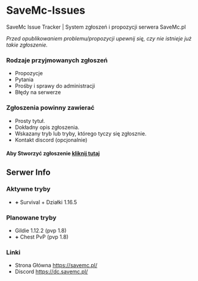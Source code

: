 # SaveMc-Issues
SaveMc Issue Tracker | System zgłoszeń i propozycji serwera SaveMc.pl

*Przed opublikowaniem problemu/propozycji upewnij się, czy nie istnieje już takie zgłoszenie.*

### Rodzaje przyjmowanych zgłoszeń
- Propozycje
- Pytania
- Prośby i sprawy do administracji
- Błędy na serwerze

### Zgłoszenia powinny zawierać
- Prosty tytuł.
- Dokładny opis zgłoszenia.
- Wskazany tryb lub tryby, którego tyczy się zgłosznie.
- Kontakt discord (opcjonalnie)

#### Aby Stworzyć zgłoszenie [kliknij tutaj](https://github.com/Rollczi/SaveMc-Issues/issues/new])

## Serwer Info
### Aktywne tryby
- **+** Survival + Działki 1.16.5

### Planowane tryby
- Gildie 1.12.2 (pvp 1.8)
- **+** Chest PvP (pvp 1.8)

### Linki
- Strona Główna https://savemc.pl/
- Discord https://dc.savemc.pl/
